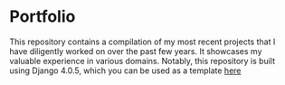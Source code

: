 # Portfolio

This repository contains a compilation of my most recent projects that I have diligently worked on over the past few years. It showcases my valuable experience in various domains. Notably, this repository is built using Django 4.0.5, which you can be used as a template [here](https://github.com/kents00/Django)
